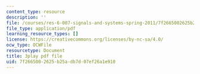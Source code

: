```yaml
---
content_type: resource
description: ''
file: /courses/res-6-007-signals-and-systems-spring-2011/7f2665002625b25adb7d07ef26a1e910_P3eLer1edx8.pdf
file_type: application/pdf
learning_resource_types: []
license: https://creativecommons.org/licenses/by-nc-sa/4.0/
ocw_type: OCWFile
resourcetype: Document
title: 3play pdf file
uid: 7f266500-2625-b25a-db7d-07ef26a1e910
---
```

